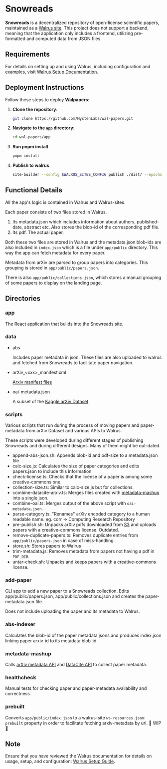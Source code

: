 # Snowreads

**Snowreads** is a decentralized repository of open-license scientific papers, maintained as a [Walrus site](https://docs.walrus.site/walrus-sites/intro.html).
This project does not support a backend, meaning that the application only includes a frontend, utilizing pre-formatted and computed data from JSON files.

## Requirements

For details on setting up and using Walrus, including configuration and examples, visit [Walrus Setup Documentation](https://docs.walrus.site/usage/setup.html).

## Deployment Instructions

Follow these steps to deploy **Walpapers**:

1. **Clone the repository**:
    ```bash
    git clone https://github.com/MystenLabs/wal-papers.git
    ```

2. **Navigate to the `app` directory**:
    ```bash
    cd wal-papers/app
    ```

3. **Run pnpm install**
    ```bash
    pnpm install
    ```

4. **Publish to walrus**
    ```bash
    site-builder --config $WALRUS_SITES_CONFIG publish ./dist/ --epochs $N_EPOCHS
    ```

## Functional Details

All the app's logic is contained in Walrus and Walrus-sites.

Each paper consists of two files stored in Walrus.
1. Its metadata.json which includes information about authors, published-date, abstract etc. Also stores the blob-id of the corresponding pdf file.
2. Its pdf. The actual paper.

Both these two files are stored in Walrus and the metadata.json blob-ids are also included in `index.json` which is a file under `app/public` directory.
This way the app can fetch metadata for every paper.

Metadata from arXiv are parsed to group papers into categories. This grouping is stored in `app/public/papers.json`.

There is also `app/public/collections.json`, which stores a manual grouping of some papers to display on the landing page.

## Directories

### app

The React application that builds into the Snowreads site.

### data

- abs

    Includes paper metadata in json. These files are also uploaded to walrus and fetched from Snowreads to facilitate paper navigation.

- arXiv_\<xxx\>_manifest.xml

    [Arxiv manifest files](https://info.arxiv.org/help/bulk_data_s3.html)

- oai-metadata.json

    A subset of the [Kaggle arXiv Dataset](https://www.kaggle.com/datasets/Cornell-University/arxiv/data)

### scripts

Various scripts that run during the process of moving papers and paper-metadata from arXiv Dataset and various APIs to Walrus.

These scripts were developed during different stages of publishing Snowreads and during different designs. Many of them might be out-dated.

- <span>append-abs-json.sh</span>: Appends blob-id and pdf-size to a metadata.json file
- calc-size.js: Calculates the size of paper categories and edits papers.json to include this information
- check-license.ts: Checks that the license of a paper is among some creative-commons one.
- collection-size.ts: Similar to calc-size.js but for collections.
- combine-datacite-arxiv.ts: Merges files created with [metadata-mashup](#metadata-mashup) into a single json.
- combine-oai.ts: Merges output of the above script with `oai-metadata.json`.
- parse-category.ts: "Renames" arXiv encoded category to a human readable name. eg. corr -> Computing Research Repository
- <span>pre-publish.</span>sh: Unpacks arXiv pdfs downloaded from [S3](https://info.arxiv.org/help/bulk_data_s3.html) and uploads papers with a creative-commons license. Outdated.
- remove-duplicate-papers.ts: Removes duplicate entries from `app/public/papers.json` in case of miss-handling.
- <span>store.sh</span>: Stores papers to Walrus
- trim-metadata.js: Removes metadata from papers not having a pdf in `PDF_DIR`.
- <span>untar-check.sh</span>: Unpacks and keeps papers with a creative-commons license.

### add-paper

CLI app to add a new paper to a Snowreads collection. Edits app/public/papers.json, app/public/collections.json and creates the paper-metadata json file.

Does not include uploading the paper and its metadata to Walrus.

### abs-indexer

Calculates the blob-id of the paper metadata jsons and produces index.json linking paper arxiv-id to its metadata blob-id.

### metadata-mashup

Calls [arXiv metadata API](https://info.arxiv.org/help/api/index.html) and [DataCite API](https://support.datacite.org/docs/api) to collect paper metadata.

### healthcheck

Manual tests for checking paper and paper-metadata availability and correctness.

### prebuilt

Converts `app/public/index.json` to a walrus-site `ws-resources.json`: `prebuilt` property in order to facilitate fetching arxiv-metadata by url. 🚧 WIP 🚧
    
## Note

Ensure that you have reviewed the Walrus documentation for details on usage, setup, and configuration: [Walrus Setup Guide](https://docs.walrus.site/usage/setup.html).
